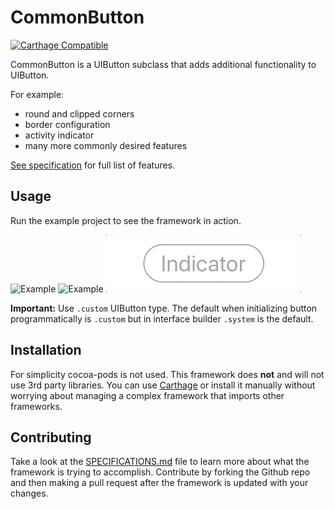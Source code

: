 # CommonButton


[![Carthage Compatible](https://img.shields.io/badge/Carthage-compatible-4BC51D.svg?style=flat)](https://github.com/Carthage/Carthage)

CommonButton is a UIButton subclass that adds additional functionality to UIButton. 

For example: 

- round and clipped corners 
- border configuration 
- activity indicator 
- many more commonly desired features

[See specification](https://github.com/ivanlares/CommonButton/blob/master/SPECIFICATIONS.md) for full list of features.


## Usage 


Run the example project to see the framework in action.


![Example](https://github.com/ivanlares/CommonButton/blob/master/Github%20Image%20Assets/roundButon.gif)
![Example](https://github.com/ivanlares/CommonButton/blob/master/Github%20Image%20Assets/clipedButon.gif)
![Example](https://github.com/ivanlares/CommonButton/blob/master/Github%20Image%20Assets/indicatorButton.gif)

**Important:** Use `.custom` UIButton type. The default when initializing button programmatically is `.custom` but in interface builder `.system` is the default.


## Installation

For simplicity cocoa-pods is not used. This framework does **not** and will not use 3rd party libraries. You can use [Carthage](https://github.com/Carthage/Carthage#installing-carthage) or install it manually without worrying about managing a complex framework that imports other frameworks.

## Contributing

Take a look at the [SPECIFICATIONS.md](https://github.com/ivanlares/CommonButton/blob/master/SPECIFICATIONS.md) file to learn more about what the framework is trying to accomplish. 
Contribute by forking the Github repo and then making a pull request after the framework is updated with your changes.
